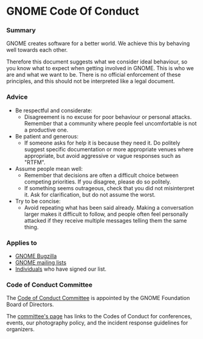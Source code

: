 # GNOME Code Of Conduct

### Summary

GNOME creates software for a better world. We achieve this by behaving well towards each other.

Therefore this document suggests what we consider ideal behaviour, so you know what to expect when getting involved in GNOME. This is who we are and what we want to be. There is no official enforcement of these principles, and this should not be interpreted like a legal document.

### Advice

* Be respectful and considerate:
  * Disagreement is no excuse for poor behaviour or personal attacks. Remember that a community where people feel uncomfortable is not a productive one.
* Be patient and generous:
  * If someone asks for help it is because they need it. Do politely suggest specific documentation or more appropriate venues where appropriate, but avoid aggressive or vague responses such as "RTFM".
* Assume people mean well:
  * Remember that decisions are often a difficult choice between competing priorities. If you disagree, please do so politely.
  * If something seems outrageous, check that you did not misinterpret it. Ask for clarification, but do not assume the worst.
* Try to be concise:
  * Avoid repeating what has been said already. Making a conversation larger makes it difficult to follow, and people often feel personally attacked if they receive multiple messages telling them the same thing.

### Applies to

* [GNOME Bugzilla](http://bugzilla.gnome.org/)
* [GNOME mailing lists](http://mail.gnome.org/)
* [Individuals](https://wiki.gnome.org/Foundation/CodeOfConduct/Signatures) who have signed our list.

### Code of Conduct Committee

The [Code of Conduct Committee][code-of-conduct-committee] is appointed by the GNOME Foundation Board of Directors.

The [committee's page][code-of-conduct-committee] has links to the Codes of Conduct for conferences, events, our photography policy, and the incident response guidelines for organizers.

<!-- markdown variables -->
[code-of-conduct-committee]: https://wiki.gnome.org/CodeOfConductCommittee
